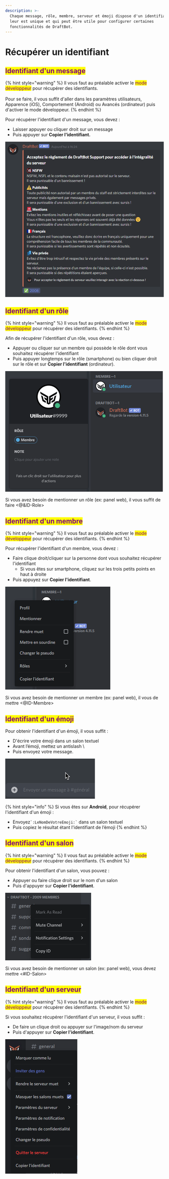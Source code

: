 ```yaml
---
description: >-
  Chaque message, rôle, membre, serveur et émoji dispose d'un identifiant qui
  leur est unique et qui peut être utile pour configurer certaines
  fonctionnalités de DraftBot.
---
```


# Récupérer un identifiant

## <mark style="color:purple;">Identifiant d'un message</mark> <a href="#message" id="message"></a>

{% hint style="warning" %}
Il vous faut au préalable activer le <mark style="color:purple;">mode développeur</mark> pour récupérer des identifiants.\
\
Pour se faire, il vous suffit d'aller dans les paramètres utilisateurs, Apparence (iOS), Comportement (Android) ou Avancés (ordinateur) puis d'activer le mode développeur.
{% endhint %}

Pour récupérer l'identifiant d'un message, vous devez :&#x20;

* Laisser appuyer ou cliquer droit sur un message
* Puis appuyer sur **Copier l'identifiant.**

![Exemple de récupération sur ordinateur de l'identifiant d'un message](../.gitbook/assets/xvEVyCNhr2.gif)

## <mark style="color:purple;">Identifiant d'un rôle</mark>

{% hint style="warning" %}
Il vous faut au préalable activer le <mark style="color:purple;">mode développeur</mark> pour récupérer des identifiants.
{% endhint %}

Afin de récupérer l'identifiant d'un rôle, vous devez :

* Appuyer ou cliquer sur un membre qui possède le rôle dont vous souhaitez récupérer l'identifiant
* Puis appuyer longtemps sur le rôle (smartphone) ou bien cliquer droit sur le rôle et sur **Copier l'identifiant** (ordinateur).

![Exemple de récupération sur ordinateur de l'identifiant d'un rôle](../.gitbook/assets/RNyFjYYJqw.gif)

Si vous avez besoin de mentionner un rôle (ex: panel web), il vous suffit de faire <@\&ID-Role>

## <mark style="color:purple;">Identifiant d'un membre</mark>

{% hint style="warning" %}
ll vous faut au préalable activer le <mark style="color:purple;">mode développeur</mark> pour récupérer des identifiants.
{% endhint %}

Pour récupérer l'identifiant d'un membre, vous devez :

* Faire clique droit/cliquer sur la personne dont vous souhaitez récupérer l'identifiant
  * Si vous êtes sur smartphone, cliquez sur les trois petits points en haut à droite
* Puis appuyez sur **Copier l'identifiant**.

![Exemple de récupération sur ordinateur de l'identifiant d'un membre](../.gitbook/assets/T7pzA714cE.gif)

Si vous avez besoin de mentionner un membre (ex: panel web), il vous de mettre <@ID-Membre>

## <mark style="color:purple;">Identifiant d'un émoji</mark>

Pour obtenir l'identifiant d'un émoji, il vous suffit :&#x20;

* D'écrire votre émoji dans un salon textuel
* Avant l’émoji, mettez un antislash \\
* Puis envoyez votre message.

![Exemple de récupération sur ordinateur de l'identifiant d'un émoji](../.gitbook/assets/w08iEMNoPq.gif)

{% hint style="info" %}
Si vous êtes sur **Android**, pour récupérer l'identifiant d'un émoji :&#x20;

* Envoyez`` `:LeNomDeVotreEmoji:` `` dans un salon textuel
* Puis copiez le résultat étant l'identifiant de l’émoji
{% endhint %}

## <mark style="color:purple;">Identifiant d'un salon</mark>

{% hint style="warning" %}
ll vous faut au préalable activer le <mark style="color:purple;">mode développeur</mark> pour récupérer des identifiants.
{% endhint %}

Pour obtenir l'identifiant d'un salon, vous pouvez :&#x20;

* Appuyer ou faire clique droit sur le nom d'un salon
* Puis d'appuyer sur **Copier l'identifiant**.

![Exemple de récupération sur ordinateur de l'identifiant d'un salon](../.gitbook/assets/DVeVuEPEid.gif)

Si vous avez besoin de mentionner un salon (ex: panel web), vous devez mettre <#ID-Salon>

## <mark style="color:purple;">Identifiant d'un serveur</mark>

{% hint style="warning" %}
ll vous faut au préalable activer le <mark style="color:purple;">mode développeur</mark> pour récupérer des identifiants.
{% endhint %}

Si vous souhaitez récupérer l'identifiant d'un serveur, il vous suffit :

* De faire un clique droit ou appuyer sur l'image/nom du serveur
* Puis d'appuyer sur **Copier l'identifiant**.

![Exemple de récupération sur ordinateur de l'identifiant d'un serveur](<../.gitbook/assets/qxtdA18QKo (1).gif>)

